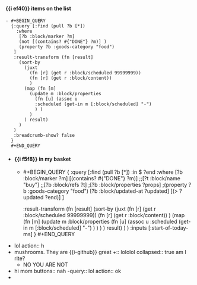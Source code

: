 #### {{i ef40}} items on the list
	- #+BEGIN_QUERY
	  {:query [:find (pull ?b [*])
	    :where
	     [?b :block/marker ?m]
	     (not [(contains? #{"DONE"} ?m)] )
	     (property ?b :goods-category "food")
	   ]
	   :result-transform (fn [result] 
	     (sort-by
	       (juxt
	         (fn [r] (get r :block/scheduled 99999999))
	         (fn [r] (get r :block/content))
	         )
	       (map (fn [m]
	         (update m :block/properties
	           (fn [u] (assoc u 
	           :scheduled (get-in m [:block/scheduled] "-") 
	           ) )
	         )
	       ) result)
	     )
	   )
	   :breadcrumb-show? false
	  }
	  #+END_QUERY
- #### {{i f5f8}} in my basket
	- #+BEGIN_QUERY
	  {
	  :query [:find (pull ?b [*])
	    :in $ ?end
	    :where
	     [?b :block/marker ?m]
	     [(contains? #{"DONE"} ?m)]
	     ;;[?t :block/name "buy"]
	     ;;[?b :block/refs ?t]
	     ;[?b :block/properties ?props]
	     ;(property ?b :goods-category "food")
	     [?b :block/updated-at ?updated]
	     [(> ?updated ?end)]
	   ]
	   
	   :result-transform (fn [result] 
	     (sort-by
	       (juxt
	         (fn [r] (get r :block/scheduled 99999999))
	         (fn [r] (get r :block/content))
	         )
	       (map (fn [m]
	         (update m :block/properties
	           (fn [u] (assoc u 
	           :scheduled (get-in m [:block/scheduled] "-") 
	           ) )
	         )
	       ) result)
	     )
	   )
	  :inputs [:start-of-today-ms]
	  }
	  #+END_QUERY
- lol 
  action:: h
- mushrooms. They are {{i-github}} great
  +:: lololol
  collapsed:: true
  am I rite?
	- NO YOU ARE NOT
- hi mom
  buttons:: nah
  -query:: lol
  action:: ok
-